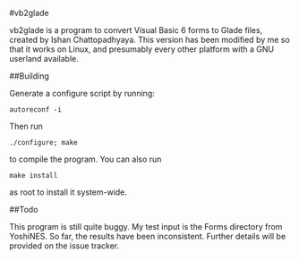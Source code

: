 #vb2glade

vb2glade is a program to convert Visual Basic 6 forms to Glade files, created by
Ishan Chattopadhyaya. This version has been modified by me so that it works on Linux,
and presumably every other platform with a GNU userland available.

##Building

Generate a configure script by running:

`autoreconf -i`

Then run

`./configure; make`

to compile the program. You can also run

`make install`

as root to install it system-wide.

##Todo

This program is still quite buggy. My test input is the Forms directory from YoshiNES.
So far, the results have been inconsistent. Further details will be provided on the
issue tracker.
